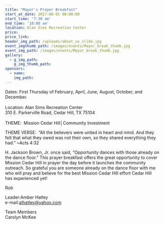 ```yaml
---
title: "Mayor's Prayer Breakfast"
start_at_date: 2017-06-01 00:00:00
start_time: '7:30 am'
end_time: '10:00 am'
location: Alan Sims Recreation Center
price:
price_link:
header_img_path: /uploads/about_us_slide.jpg
event_imgthumb_path: /images/events/Mayor_break_thumb.jpg
event_img_path: /images/events/Mayor_break_thumb.jpg
gallery:
  - g_img_path:
    g_img_thumb_path:
sponsors:
  - name:
    img_path:
---
```



Dates: First Thursday of February, April, June, August, October, and December.&nbsp;
<br>
<br>Location: Alan Sims Recreation Center&nbsp;
<br>310 E. Parkerville Road, Cedar Hill, TX 75104&nbsp;
<br>
<br>THEME:&nbsp; Mission Cedar Hill│Community Investment

THEME VERSE:&nbsp; “All the believers were united in heart and mind. And they felt that what they owed was not their own, so they shared everything they had.” ~Acts 4:32

H. Jackson Brown, Jr. once said, “Opportunity dances with those already on the dance floor.” This prayer breakfast offers the great opportunity to cover Mission Cedar Hill in prayer the day before it launches the community outreach. So grateful you are someone already on the dance floor with me who will pray and believe for the best Mission Cedar Hill effort Cedar Hill has experienced yet!&nbsp;

Rob

Leader:Amber Hatley&nbsp;
<br>e-mail:alhatley@yahoo.com

Team Members&nbsp;
<br>Carolyn McKee
